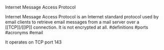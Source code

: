 Internet Message Access Protocol

Internet Message Access Protocol is an Internet standard protocol used by email clients to retrieve email messages from a mail server over a [[TCP]]/[[IP]] connection. It is not encrypted at all. #definitions #ports #acronyms #email

It operates on TCP port 143